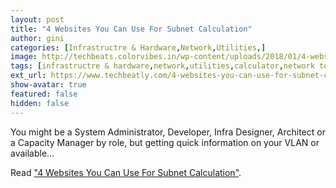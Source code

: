 ```yaml
---
layout: post
title: "4 Websites You Can Use For Subnet Calculation"
author: gini
categories: [Infrastructre & Hardware,Network,Utilities,]
image: http://techbeats.colorvibes.in/wp-content/uploads/2018/01/4-websites-you-can-use-for-subnet-calculation.png
tags: [infrastructre & hardware,network,utilities,calculator,network tools,subnet,]
ext_url: https://www.techbeatly.com/4-websites-you-can-use-for-subnet-calculation/
show-avatar: true
featured: false
hidden: false
---
```


You might be a System Administrator, Developer, Infra Designer, Architect or a Capacity Manager by role, but getting quick information on your VLAN or available...

Read ["4 Websites You Can Use For Subnet Calculation"](https://www.techbeatly.com/4-websites-you-can-use-for-subnet-calculation/).